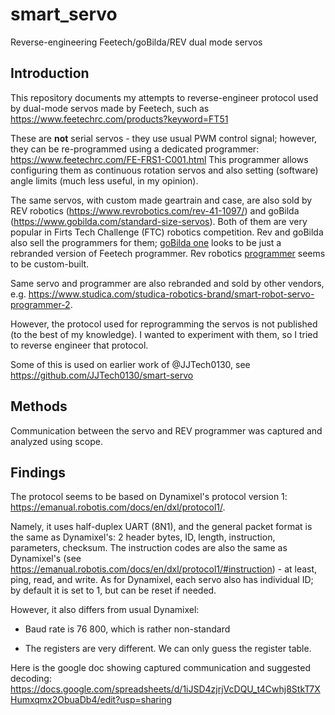 # smart_servo
Reverse-engineering Feetech/goBilda/REV dual mode servos

## Introduction
This repository documents my attempts to reverse-engineer protocol used by dual-mode servos 
made by Feetech, such as https://www.feetechrc.com/products?keyword=FT51

These are **not** serial servos - they use usual PWM control signal; however, they can be 
re-programmed using a dedicated programmer: https://www.feetechrc.com/FE-FRS1-C001.html
This programmer allows configuring them as continuous rotation servos and also setting (software) 
angle limits  (much less useful, in my opinion).

The same servos, with custom made geartrain and case, are also sold by REV robotics 
(https://www.revrobotics.com/rev-41-1097/) and goBilda (https://www.gobilda.com/standard-size-servos). 
Both of them are very popular in Firts Tech Challenge (FTC) robotics competition. 
Rev and goBilda also sell the programmers for them; [goBilda one](https://www.gobilda.com/servo-programmer-for-2000-series-dual-mode-servo/) looks to be just a rebranded version of Feetech 
programmer. Rev robotics [programmer](https://www.revrobotics.com/rev-31-1108/) seems to be custom-built. 

Same servo and programmer are also rebranded and sold by other vendors, e.g. https://www.studica.com/studica-robotics-brand/smart-robot-servo-programmer-2.

However, the protocol used for reprogramming the servos is not published (to the best of my knowledge). 
I wanted to experiment with them, so I tried to reverse engineer that protocol. 

Some of this is used on earlier work of @JJTech0130, see https://github.com/JJTech0130/smart-servo

## Methods 
Communication between the servo and REV programmer was captured and analyzed using scope.


## Findings 
The protocol seems to be based on Dynamixel's protocol version 1: https://emanual.robotis.com/docs/en/dxl/protocol1/. 

Namely, it uses half-duplex UART (8N1), and the general packet format is the same as Dynamixel's: 
2 header bytes, ID, length, instruction, parameters, checksum. The instruction codes are also the same as Dynamixel's 
(see https://emanual.robotis.com/docs/en/dxl/protocol1/#instruction) - at least, ping, read, and write. As for Dynamixel, each servo also has individual ID; by default it is set to 1, but can be reset if needed. 

However, it also differs from usual Dynamixel:

- Baud rate is 76 800, which is rather non-standard

- The registers are very different. We can only guess the register table.


Here is the google doc showing captured communication and suggested decoding:
https://docs.google.com/spreadsheets/d/1iJSD4zjrjVcDQU_t4Cwhj8StkT7XHumxqmx2ObuaDb4/edit?usp=sharing


